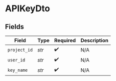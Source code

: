 # APIKeyDto


## Fields

| Field              | Type               | Required           | Description        |
| ------------------ | ------------------ | ------------------ | ------------------ |
| `project_id`       | *str*              | :heavy_check_mark: | N/A                |
| `user_id`          | *str*              | :heavy_check_mark: | N/A                |
| `key_name`         | *str*              | :heavy_check_mark: | N/A                |
